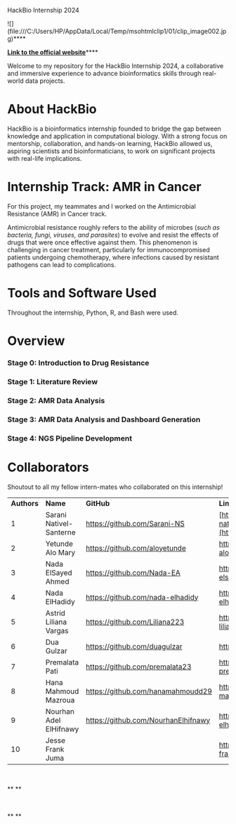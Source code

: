 HackBio Internship 2024

<!--[if gte vml 1]><v:shapetype
 id="_x0000_t75" coordsize="21600,21600" o:spt="75" o:preferrelative="t"
 path="m@4@5l@4@11@9@11@9@5xe" filled="f" stroked="f">
 <v:stroke joinstyle="miter"/>
 <v:formulas>
  <v:f eqn="if lineDrawn pixelLineWidth 0"/>
  <v:f eqn="sum @0 1 0"/>
  <v:f eqn="sum 0 0 @1"/>
  <v:f eqn="prod @2 1 2"/>
  <v:f eqn="prod @3 21600 pixelWidth"/>
  <v:f eqn="prod @3 21600 pixelHeight"/>
  <v:f eqn="sum @0 0 1"/>
  <v:f eqn="prod @6 1 2"/>
  <v:f eqn="prod @7 21600 pixelWidth"/>
  <v:f eqn="sum @8 21600 0"/>
  <v:f eqn="prod @7 21600 pixelHeight"/>
  <v:f eqn="sum @10 21600 0"/>
 </v:formulas>
 <v:path o:extrusionok="f" gradientshapeok="t" o:connecttype="rect"/>
 <o:lock v:ext="edit" aspectratio="t"/>
</v:shapetype><v:shape id="Picture_x0020_1" o:spid="_x0000_i1025" type="#_x0000_t75"
 style='width:79.5pt;height:79.5pt;visibility:visible;mso-wrap-style:square'>
 <v:imagedata src="file:///C:/Users/HP/AppData/Local/Temp/msohtmlclip1/01/clip_image001.jpg"
  o:title=""/>
</v:shape><![endif]--><!--[if !vml]-->![](file:///C:/Users/HP/AppData/Local/Temp/msohtmlclip1/01/clip_image002.jpg)<!--[endif]-->****

[**Link to the official website**](https://thehackbio.com/)****

Welcome to my repository for the HackBio Internship 2024, a collaborative and immersive experience to advance bioinformatics skills through real-world data projects.


# About HackBio

HackBio is a bioinformatics internship founded to bridge the gap between knowledge and application in computational biology. With a strong focus on mentorship, collaboration, and hands-on learning, HackBio allowed us, aspiring scientists and bioinformaticians, to work on significant projects with real-life implications.


# Internship Track: AMR in Cancer

For this project, my teammates and I worked on the Antimicrobial Resistance (AMR) in Cancer track.

Antimicrobial resistance roughly refers to the ability of microbes (_such as bacteria, fungi, viruses, and parasites_) to evolve and resist the effects of drugs that were once effective against them. This phenomenon is challenging in cancer treatment, particularly for immunocompromised patients undergoing chemotherapy, where infections caused by resistant pathogens can lead to complications.


# Tools and Software Used

Throughout the internship, Python, R, and Bash were used.


# Overview

### Stage 0: Introduction to Drug Resistance

### Stage 1: Literature Review

### Stage 2: AMR Data Analysis

### Stage 3: AMR Data Analysis and Dashboard Generation

### Stage 4: NGS Pipeline Development

# Collaborators

Shoutout to all my fellow intern-mates who collaborated on this internship!

|             |                         |                                       |                                                                                  |
| ----------- | ----------------------- | ------------------------------------- | -------------------------------------------------------------------------------- |
| **Authors** | **Name**                | **GitHub**                            | **LinkedIn**                                                                     |
| 1           | Sarani Nativel-Santerne | <https://github.com/Sarani-NS>        | [https://ww.linkedin.com/in/sarani-nativel-santerne](https://ww.linkedin.com/in) |
| 2           | Yetunde Alo Mary        | <https://github.com/aloyetunde>       | <https://www.linkedin.com/in/yetunde-alo-mary>                                   |
| 3           | Nada ElSayed Ahmed      | <https://github.com/Nada-EA>          | <https://www.linkedin.com/in/nada-elsayed-ahmed>                                 |
| 4           | Nada ElHadidy           | <https://github.com/nada-elhadidy>    | <https://www.linkedin.com/in/nada-elhadidy>                                      |
| 5           | Astrid Liliana Vargas   | <https://github.com/Liliana223>       | <https://www.linkedin.com/in/astrid-liliana-vargas>                              |
| 6           | Dua Gulzar              | <https://github.com/duagulzar>        | <http://linkedin.com/in/dua-gulzar>                                              |
| 7           | Premalata Pati          | <https://github.com/premalata23>      | <https://www.linkedin.com/in/dr-premalata-pati>                                  |
| 8           | Hana Mahmoud Mazroua    | <https://github.com/hanamahmoudd29>   | <https://www.linkedin.com/in/hana-mazroua>                                       |
| 9           | Nourhan Adel ElHifnawy  | <https://github.com/NourhanElhifnawy> | <https://www.linkedin.com/in/nourhan-elhifnawy>                                  |
| 10          | Jesse Frank Juma        |                                       | <https://www.linkedin.com/in/jesse-frank-juma>                                   |

 

** **

 

** **

 
